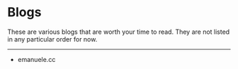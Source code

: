 # Blogs
These are various blogs that are worth your time to read. They are not listed in any particular order for now. 

---

- emanuele.cc


